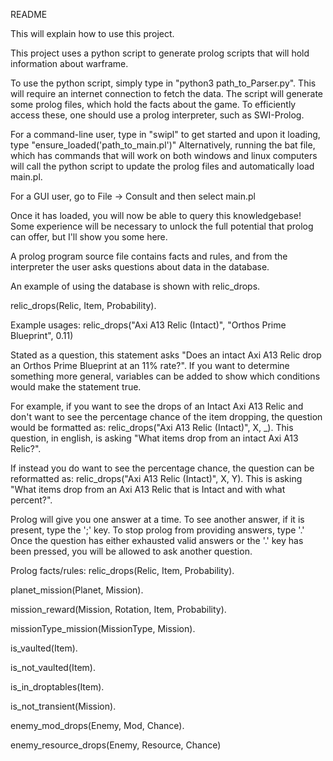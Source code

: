 README

This will explain how to use this project.

This project uses a python script to generate prolog scripts that will 
hold information about warframe.

To use the python script, simply type in "python3 path_to_Parser.py".
This will require an internet connection to fetch the data.
The script will generate some prolog files, which hold the facts about the game.
To efficiently access these, one should use a prolog interpreter, such as SWI-Prolog.

For a command-line user, type in "swipl" to get started and upon it loading, type "ensure_loaded('path_to_main.pl')"
Alternatively, running the bat file, which has commands that will work on both windows and linux computers will call the python script to update the prolog files
and automatically load main.pl. 

For a GUI user, go to File -> Consult and then select main.pl

Once it has loaded, you will now be able to query this knowledgebase! Some experience will be necessary 
to unlock the full potential that prolog can offer, but I'll show you some here.

A prolog program source file contains facts and rules, and from the interpreter the user asks questions about data in the database.

An example of using the database is shown with relic_drops.

relic_drops(Relic, Item, Probability).

Example usages:
relic_drops("Axi A13 Relic (Intact)", "Orthos Prime Blueprint", 0.11)

Stated as a question, this statement asks "Does an intact Axi A13 Relic drop an Orthos Prime Blueprint at an 11% rate?".
If you want to determine something more general, variables can be added to show which conditions would make the statement true.

For example, if you want to see the drops of an Intact Axi A13 Relic and don't want to see the percentage chance of the item dropping,
the question would be formatted as: relic_drops("Axi A13 Relic (Intact)", X, _).
This question, in english, is asking "What items drop from an intact Axi A13 Relic?".

If instead you do want to see the percentage chance, the question can be reformatted as:
relic_drops("Axi A13 Relic (Intact)", X, Y).
This is asking "What items drop from an Axi A13 Relic that is Intact and with what percent?". 

Prolog will give you one answer at a time. To see another answer, if it is present, type the ';' key. To stop prolog from providing answers,
type '.' Once the question has either exhausted valid answers or the '.' key has been pressed, you will be allowed to ask another question.

Prolog facts/rules:
relic_drops(Relic, Item, Probability).

planet_mission(Planet, Mission).

mission_reward(Mission, Rotation, Item, Probability).

missionType_mission(MissionType, Mission).

is_vaulted(Item).

is_not_vaulted(Item).

is_in_droptables(Item).

is_not_transient(Mission).

enemy_mod_drops(Enemy, Mod, Chance).

enemy_resource_drops(Enemy, Resource, Chance)
